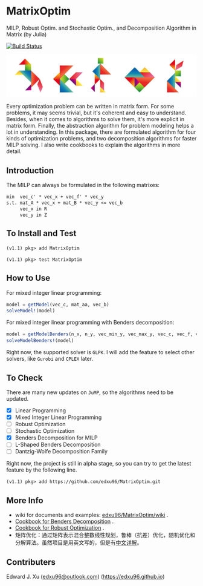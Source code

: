 
# MatrixOptim

MILP, Robust Optim. and Stochastic Optim., and Decomposition Algorithm in Matrix (by Julia)

[![Build Status](https://travis-ci.org/edxu96/MatrixOptim.jl.svg?branch=master)](https://travis-ci.org/edxu96/MatrixOptim.jl)

![Tangram](/images/tangram_1.png)

Every optimization problem can be written in matrix form. For some problems, it may seems trivial, but it's coherent and easy to understand. Besides, when it comes to algorithms to solve them, it's more explicit in matrix form. Finally, the abstraction algorithm for problem modeling helps a lot in understanding. In this package, there are formulated algorithm for four kinds of optimization problems, and two decomposition algorithms for faster MILP solving. I also write cookbooks to explain the algorithms in more detail.

## Introduction

The MILP can always be formulated in the following matrixes:

```
min  vec_c' * vec_x + vec_f' * vec_y
s.t. mat_A * vec_x + mat_B * vec_y <= vec_b
     vec_x in R
     vec_y in Z
```

## To Install and Test

```
(v1.1) pkg> add MatrixOptim
```

```
(v1.1) pkg> test MatrixOptim
```

## How to Use

For mixed integer linear programming:

```Julia
model = getModel(vec_c, mat_aa, vec_b)
solveModel!(model)
```

For mixed integer linear programming with Benders decomposition:

```Julia
model = getModelBenders(n_x, n_y, vec_min_y, vec_max_y, vec_c, vec_f, vec_b, mat_aa, mat_bb)
solveModelBenders!(model)
```

Right now, the supported solver is `GLPK`. I will add the feature to select other solvers, like `Gurobi` and `CPLEX` later.

## To Check

There are many new updates on `JuMP`, so the algorithms need to be updated.

- [x] Linear Programming
- [x] Mixed Integer Linear Programming
- [ ] Robust Optimization
- [ ] Stochastic Optimization
- [X] Benders Decomposition for MILP
- [ ] L-Shaped Benders Decomposition
- [ ] Dantzig-Wolfe Decomposition Family

Right now, the project is still in alpha stage, so you can try to get the latest feature by the following line.

```
(v1.1) pkg> add https://github.com/edxu96/MatrixOptim.git
```

## More Info

- wiki for documents and examples: [edxu96/MatrixOptim/wiki](https://github.com/edxu96/MatrixOptim/wiki/1-Home) .
- [Cookbook for Benders Decomposition](./files/cookbook_benders.pdf) .
- [Cookbook for Robust Optimization](./files/cookbook_robust.pdf) .
- 矩阵优化：通过矩阵表示混合整数线性规划，鲁棒（抗差）优化，随机优化和分解算法。虽然项目是用英文写的，但是有[中文详解](https://github.com/edxu96/MatrixOptim/wiki/9-zh)。

## Contributers

Edward J. Xu (<edxu96@outlook.com>) (<https://edxu96.github.io>)
